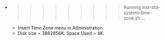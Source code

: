 * >>>>>>>>> Running inst-std-system-time-zone.sh ...
  * Insert Time Zone menu in Administration.
  * Disk size = 3862856K. Space Used = 4K.
